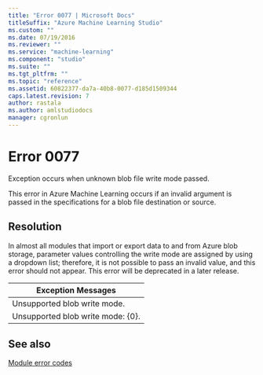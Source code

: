 ```yaml
---
title: "Error 0077 | Microsoft Docs"
titleSuffix: "Azure Machine Learning Studio"
ms.custom: ""
ms.date: 07/19/2016
ms.reviewer: ""
ms.service: "machine-learning"
ms.component: "studio"
ms.suite: ""
ms.tgt_pltfrm: ""
ms.topic: "reference"
ms.assetid: 60822377-da7a-40b8-0077-d185d1509344
caps.latest.revision: 7
author: rastala
ms.author: amlstudiodocs
manager: cgronlun
---
```

# Error 0077  
 Exception occurs when unknown blob file write mode passed.  
  
 This error in Azure Machine Learning occurs if an invalid argument is passed in the specifications for a blob file destination or source.  
  
## Resolution  
 In almost all modules that import or export data to and from Azure blob storage, parameter values controlling the write mode are assigned by using a dropdown list; therefore, it is not possible to pass an invalid value, and this error should not appear. This error will be deprecated in a later release.  
  
|Exception Messages|  
|------------------------|  
|Unsupported blob write mode.|  
|Unsupported blob write mode: {0}.|  
  
## See also  
 [Module error codes](../machine-learning-module-error-codes.md)
